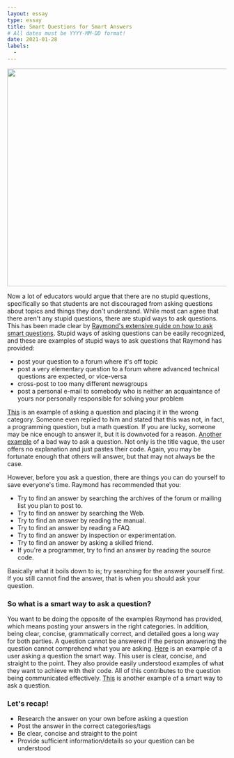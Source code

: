 ```yaml
---
layout: essay
type: essay
title: Smart Questions for Smart Answers
# All dates must be YYYY-MM-DD format!
date: 2021-01-28
labels:
  - 
---
```


<p align="center">
<img src="https://miro.medium.com/max/1200/1*lW3AcKpwL-SFF34TLRMADg.jpeg" width="700" height="500">
</p>

Now a lot of educators would argue that there are no stupid questions, specifically so that students are not discouraged from asking questions about topics and things they don't understand. While most can agree that there aren't any stupid questions, there are stupid ways to ask questions. This has been made clear by [Raymond's extensive guide on how to ask smart questions](http://www.catb.org/esr/faqs/smart-questions.html). Stupid ways of asking questions can be easily recognized, and these are examples of stupid ways to ask questions that Raymond has provided: 

 * post your question to a forum where it's off topic
 * post a very elementary question to a forum where advanced technical questions are expected, or vice-versa
 * cross-post to too many different newsgroups
 * post a personal e-mail to somebody who is neither an acquaintance of yours nor personally responsible for solving your problem

[This](https://stackoverflow.com/questions/35723062/get-the-percentage-of-a-number-with-javascript) is an example of asking a question and placing it in the wrong category. Someone even replied to him and stated that this was not, in fact, a programming question, but a math question. If you are lucky, someone may be nice enough to answer it, but it is downvoted for a reason. [Another example](https://stackoverflow.com/questions/40780959/script-not-working-properly) of a bad way to ask a question. Not only is the title vague, the user offers no explanation and just pastes their code. Again, you may be fortunate enough that others will answer, but that may not always be the case. 

However, before you ask a question, there are things you can do yourself to save everyone's time. Raymond has recommended that you:
 * Try to find an answer by searching the archives of the forum or mailing list you plan to post to.
 * Try to find an answer by searching the Web.
 * Try to find an answer by reading the manual.
 * Try to find an answer by reading a FAQ.
 * Try to find an answer by inspection or experimentation.
 * Try to find an answer by asking a skilled friend.
 * If you're a programmer, try to find an answer by reading the source code.
 
 Basically what it boils down to is; try searching for the answer yourself first. If you still cannot find the answer, that is when you should ask your question. 

### So what is a smart way to ask a question? 
You want to be doing the opposite of the examples Raymond has provided, which means posting your answers in the right categories. In addition, being clear, concise, grammatically correct, and detailed goes a long way for both parties. A question cannot be answered if the person answering the question cannot comprehend what you are asking. 
[Here](https://stackoverflow.com/questions/11499268/sort-two-arrays-the-same-way) is an example of a user asking a question the smart way. This user is clear, concise, and straight to the point. They also provide easily understood examples of what they want to achieve with their code. All of this contributes to the question being communicated effectively. [This](https://stackoverflow.com/questions/171251/how-can-i-merge-properties-of-two-javascript-objects-dynamically?rq=1) is another example of a smart way to ask a question. 

### Let's recap! 
* Research the answer on your own before asking a question
* Post the answer in the correct categories/tags 
* Be clear, concise and straight to the point
* Provide sufficient information/details so your question can be understood


